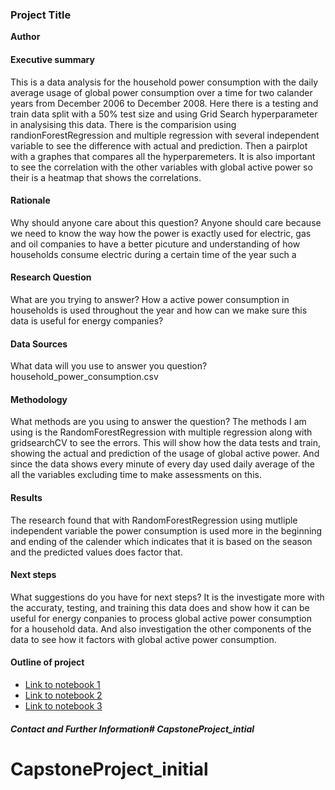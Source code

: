 ### Project Title

**Author**

#### Executive summary
This is a data analysis for the household power consumption with the daily average usage of global power consumption over a time for two calander years from December 2006 to December 2008. Here there is a testing and train data split with a 50% test size and using Grid Search hyperparameter in analysising this data. There is the comparision using randionForestRegression and multiple regression with several independent variable to see the difference with actual and prediction. Then a pairplot with a graphes that compares all the hyperparemeters. It is also important to see the correlation with the other variables with global active power so their is a heatmap that shows the correlations.  

#### Rationale
Why should anyone care about this question?
Anyone should care because we need to know the way how the power is exactly used for electric, gas and oil companies to have a better picuture and understanding of how households consume electric during a certain time of the year such a

#### Research Question
What are you trying to answer?
How a active power consumption in households is used throughout the year and how can we make sure this data is useful for energy companies?


#### Data Sources
What data will you use to answer you question?
household_power_consumption.csv

#### Methodology
What methods are you using to answer the question?
The methods I am using is the RandomForestRegression with multiple regression along with gridsearchCV to see the errors. This will show how the data tests and train, showing the actual and prediction of the usage of global active power. And since the data shows every minute of every day used daily average of the all the variables excluding time to make assessments on this. 

#### Results
The research found that with RandomForestRegression using mutliple independent variable the power consumption is used more in the beginning and ending of the calender which indicates that it is based on the season and the predicted values does factor that. 

#### Next steps
What suggestions do you have for next steps?
It is the investigate more with the accuraty, testing, and training this data does and show how it can be useful for energy conpanies to process global active power consumption for a household data. And also investigation the other components of the data to see how it factors with global active power consumption.

#### Outline of project

- [Link to notebook 1](/Users/akhileshvarigonda/Documents/Capstone_project/Capstone_project.ipynb)
- [Link to notebook 2](/Users/akhileshvarigonda/Documents/Capstone_project/household_power_consumption.csv)
- [Link to notebook 3]()


##### Contact and Further Information# CapstoneProject_intial
# CapstoneProject_initial
